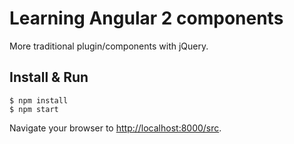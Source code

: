 # Learning Angular 2 components

More traditional plugin/components with jQuery.

## Install & Run

```
$ npm install
$ npm start
```

Navigate your browser to [http://localhost:8000/src](http://localhost:8000/src).
